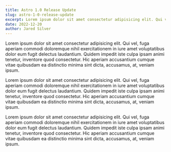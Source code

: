 ```yaml
---
title: Astro 1.0 Release Update
slug: astro-1-0-release-update
excerpt: Lorem ipsum dolor sit amet consectetur adipisicing elit. Qui vel, fuga aperiam commodi doloremque nihil exercitationem in iure amet voluptatibus dolor eum fugit delectus laudantium.
date: 2022-12-20
author: Jared Silver
---
```


Lorem ipsum dolor sit amet consectetur adipisicing elit. Qui vel, fuga aperiam commodi doloremque nihil exercitationem in iure amet voluptatibus dolor eum fugit delectus laudantium. Quidem impedit iste culpa ipsam animi tenetur, inventore quod consectetur. Hic aperiam accusantium cumque vitae quibusdam ea distinctio minima sint dicta, accusamus, at, veniam ipsum.

Lorem ipsum dolor sit amet consectetur adipisicing elit. Qui vel, fuga aperiam commodi doloremque nihil exercitationem in iure amet voluptatibus dolor eum fugit delectus laudantium. Quidem impedit iste culpa ipsam animi tenetur, inventore quod consectetur. Hic aperiam accusantium cumque vitae quibusdam ea distinctio minima sint dicta, accusamus, at, veniam ipsum.

Lorem ipsum dolor sit amet consectetur adipisicing elit. Qui vel, fuga aperiam commodi doloremque nihil exercitationem in iure amet voluptatibus dolor eum fugit delectus laudantium. Quidem impedit iste culpa ipsam animi tenetur, inventore quod consectetur. Hic aperiam accusantium cumque vitae quibusdam ea distinctio minima sint dicta, accusamus, at, veniam ipsum.
